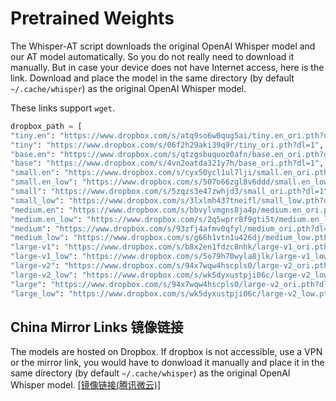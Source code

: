 # Pretrained Weights

The Whisper-AT script downloads the original OpenAI Whisper model and our AT model automatically. So you do not really need to download it manually. 
But in case your device does not have Internet access, here is the link. Download and place the model in the same directory (by default `~/.cache/whisper`) as the original OpenAI Whisper model. 

These links support `wget`.

```python
dropbox_path = [
"tiny.en": "https://www.dropbox.com/s/atq9so6w0qug5ai/tiny.en_ori.pth?dl=1",
"tiny": "https://www.dropbox.com/s/06f2h29aki39q9r/tiny_ori.pth?dl=1",
"base.en": "https://www.dropbox.com/s/qtzgsbuquoz0afn/base.en_ori.pth?dl=1",
"base": "https://www.dropbox.com/s/4vn2oatda321y7h/base_ori.pth?dl=1",
"small.en": "https://www.dropbox.com/s/cyx50ycl1ul7lji/small.en_ori.pth?dl=1",
"small.en_low": "https://www.dropbox.com/s/507o66zgl8v6ddd/small.en_low.pth?dl=1",
"small": "https://www.dropbox.com/s/5zqzs3e47zwhjd3/small_ori.pth?dl=1",
"small_low": "https://www.dropbox.com/s/3lxlmh437tneifl/small_low.pth?dl=1",
"medium.en": "https://www.dropbox.com/s/bbvylvmgns8ja4p/medium.en_ori.pth?dl=1",
"medium.en_low": "https://www.dropbox.com/s/2q5wprr8f9gti5t/medium.en_low.pth?dl=1",
"medium": "https://www.dropbox.com/s/93zfj4afmv0qfyl/medium_ori.pth?dl=1",
"medium_low": "https://www.dropbox.com/s/g66h1vtn1u426dj/medium_low.pth?dl=1",
"large-v1": "https://www.dropbox.com/s/b8x2en1fdzc8nhk/large-v1_ori.pth?dl=1",
"large-v1_low": "https://www.dropbox.com/s/5o79h70wyla8jlk/large-v1_low.pth?dl=1",
"large-v2": "https://www.dropbox.com/s/94x7wqw4hscpls0/large-v2_ori.pth?dl=1",
"large-v2_low": "https://www.dropbox.com/s/wk5dyxustpji06c/large-v2_low.pth?dl=1",
"large": "https://www.dropbox.com/s/94x7wqw4hscpls0/large-v2_ori.pth?dl=1",
"large_low": "https://www.dropbox.com/s/wk5dyxustpji06c/large-v2_low.pth?dl=1"]
```

## China Mirror Links 镜像链接

The models are hosted on Dropbox. If dropbox is not accessible, use a VPN or the mirror link, you would have to donwload it manually and place it in the same directory (by default `~/.cache/whisper`) as the original OpenAI Whisper model.
[[镜像链接(腾讯微云)]](https://share.weiyun.com/bVxQWxTe)